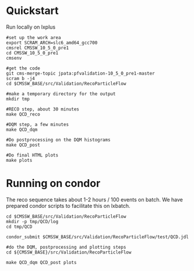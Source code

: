
# Quickstart

Run locally on lxplus
~~~
#set up the work area
export SCRAM_ARCH=slc6_amd64_gcc700
cmsrel CMSSW_10_5_0_pre1
cd CMSSW_10_5_0_pre1
cmsenv

#get the code
git cms-merge-topic jpata:pfvalidation-10_5_0_pre1-master
scram b -j4
cd $CMSSW_BASE/src/Validation/RecoParticleFlow

#make a temporary directory for the output
mkdir tmp

#RECO step, about 30 minutes
make QCD_reco

#DQM step, a few minutes
make QCD_dqm

#Do postprocessing on the DQM histograms
make QCD_post

#Do final HTML plots
make plots
~~~


# Running on condor

The reco sequence takes about 1-2 hours / 100 events on batch. We have prepared condor scripts to facilitate this on lxbatch. 
~~~
cd $CMSSW_BASE/src/Validation/RecoParticleFlow
mkdir -p tmp/QCD/log
cd tmp/QCD

condor_submit $CMSSW_BASE/src/Validation/RecoParticleFlow/test/QCD.jdl

#do the DQM, postprocessing and plotting steps
cd ${CMSSW_BASE}/src/Validation/RecoParticleFlow

make QCD_dqm QCD_post plots
~~~
